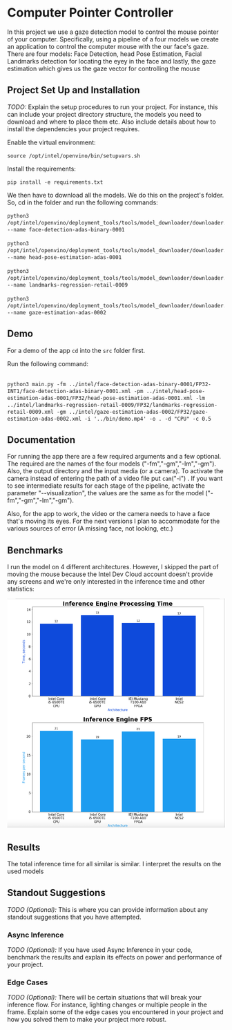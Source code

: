 # Computer Pointer Controller

In this project we use a gaze detection model to control the mouse pointer of your computer. Specifically, using a pipeline of a four models we create an application to control the computer mouse with the our face's gaze.
There are four models: Face Detection, head Pose Estimation, Facial Landmarks detection for locating the eyey in the face and lastly, the gaze estimation which gives us the gaze vector for controlling the mouse

## Project Set Up and Installation
*TODO:* Explain the setup procedures to run your project. For instance, this can include your project directory structure, the models you need to download and where to place them etc. Also include details about how to install the dependencies your project requires.

Enable the virtual environment:

```
source /opt/intel/openvino/bin/setupvars.sh
```

Install the requirements:

```
pip install -e requirements.txt
```

We then have to download all the models. We do this on the project's folder. So, cd in the folder and run the following commands:

```
python3 /opt/intel/openvino/deployment_tools/tools/model_downloader/downloader.py --name face-detection-adas-binary-0001

python3 /opt/intel/openvino/deployment_tools/tools/model_downloader/downloader.py --name head-pose-estimation-adas-0001

python3 /opt/intel/openvino/deployment_tools/tools/model_downloader/downloader.py --name landmarks-regression-retail-0009

python3 /opt/intel/openvino/deployment_tools/tools/model_downloader/downloader.py --name gaze-estimation-adas-0002
```

## Demo

For a demo of the app `cd` into the `src` folder first.

Run the following command:

```

python3 main.py -fm ../intel/face-detection-adas-binary-0001/FP32-INT1/face-detection-adas-binary-0001.xml -pm ../intel/head-pose-estimation-adas-0001/FP32/head-pose-estimation-adas-0001.xml -lm ../intel/landmarks-regression-retail-0009/FP32/landmarks-regression-retail-0009.xml -gm ../intel/gaze-estimation-adas-0002/FP32/gaze-estimation-adas-0002.xml -i '../bin/demo.mp4' -o . -d "CPU" -c 0.5

```

## Documentation

For running the app there are a few required arguments and a few optional. The required are the names of the four models ("-fm","-gm","-lm","-gm").
Also, the output directory and the input media (or a camera). To activate the camera instead of entering the path of a video file put `cam`("-i") .
If you want to see intermediate results for each stage of the pipeline, activate the parameter "--visualization", the values are the same as for the model ("-fm","-gm","-lm","-gm").

Also, for the app to work, the video or the camera needs to have a face that's moving its eyes. For the next
versions I plan to accommodate for the various sources of error (A missing face, not looking, etc.)

## Benchmarks

I run the model on 4 different architectures. However, I skipped the part of moving the mouse because
the Intel Dev Cloud account doesn't provide any screens and we're only interested in the inference time and  other statistics:

![img](stats.png)



## Results

The total inference time for all similar is similar. I interpret the results on the used models

## Standout Suggestions
*TODO (Optional):* This is where you can provide information about any standout suggestions that you have attempted.

### Async Inference
*TODO (Optional):* If you have used Async Inference in your code, benchmark the results and explain its effects on power and performance of your project.

### Edge Cases
*TODO (Optional):* There will be certain situations that will break your inference flow. For instance, lighting changes or multiple people in the frame. Explain some of the edge cases you encountered in your project and how you solved them to make your project more robust.
